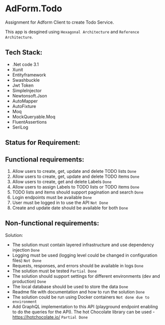# AdForm.Todo
Assignment for Adform Client to create Todo Service.

This app is desgined using `Hexagonal Architecture` and `Reference Architecture`.
## Tech Stack:
* .Net code 3.1
* Xunit
* Entityframework
* Swashbuckle
* Jwt Token
* SimpleInjector
* Newtonsoft.Json
* AutoMapper
* AutoFixture
* Moq
* MockQueryable.Moq
* FluentAssertions
* SeriLog


## Status for Requirement: 
## Functional requirements:
1. Allow users to create, get, update and delete TODO lists `Done`
2. Allow users to create, get, update and delete TODO items `Done`
3. Allow users to create, get and delete Labels `Done`
4. Allow users to assign Labels to TODO lists or TODO items `Done`
5. TODO lists and items should support pagination and search `Done`
6. Login endpoints must be available `Done`
7. User must be logged in to use the API `Not Done`
8. Create and update date should be available for both `Done` 

## Non-functional requirements:
Solution:
* The solution must contain layered infrastructure and use dependency injection `Done`
* Logging must be used (logging level could be changed in configuration files) `Not Done`
* Requests, responses, and errors should be available in logs `Done`
* The solution must be tested `Partial Done`
* The solution should support settings for different environments (dev and production) `Done`
* The local database should be used to store the data `Done`
* Readme file with documentation and how to run the solution `Done`
* The solution could be run using Docker containers `Not done due to environment`
* Add GraphQL implementation to this API (playground endpoint enabling to do the queries for the API). The hot Chocolate library can be
used - https://hotchocolate.io/ `Partial Done`